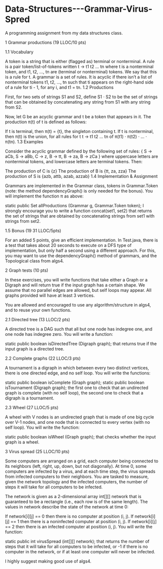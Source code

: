 # Data-Structures---Grammar-Virus-Spred
A programming assignment from my data structures class.

1 Grammar productions (19 LLOC/10 pts)

1.1 Vocabulary

A token is a string that is either (flagged as) terminal or nonterminal.
A rule is a pair token/list-of-tokens written
     t → t1 t2 … tn
where t is a nonterminal token, and t1, t2, …, tn are (terminal or nonterminal) tokens. We say that this is a rule for t.
A grammar is a set of rules. It is acyclic if there isn’t a list of nonterminal tokens t1, t2, …, tn such that ti appears on the right-hand side of a rule for ti - 1, for any i, and t1 = tn.
1.2 Productions

First, for two sets of strings S1 and S2, define S1 ⋅ S2 to be the set of strings that can be obtained by concatenating any string from S1 with any string from S2.

Now, let G be an acyclic grammar and t be a token that appears in it. The production π(t) of t is defined as follows:

If t is terminal, then π(t) = {t}, the singleton containing t.
If t is nonterminal, then π(t) is the union, for all rules for t
     t → t1 t2 … tn
of π(t1) ⋅ π(t2) ⋅ … ⋅ π(tn).
1.3 Examples

Consider the acyclic grammar defined by the following set of rules:
    { S → aCb, S → aBb, C → z, B → tt, B → za, B → zCa }
where uppercase letters are nonterminal tokens, and lowercase letters are terminal tokens. Then:

The production of C is {z}
The production of B is {tt, za, zza}
The production of S is {azb, attb, azab, azzab}
1.4 Implementation & Assignment

Grammars are implemented in the Grammar class, tokens in Grammar.Token (note: the method dependencyGraph() is only needed for the bonus). You will implement the function π as above:

static public Set<String> allProductions (Grammar g, Grammar.Token token);
I strongly encourage you to write a function concat(set1, set2) that returns the set of strings that are obtained by concatenating strings from set1 with strings from set2.

1.5 Bonus (19 31 LLOC/5pts)

For an added 5 points, give an efficient implementation. In Test.java, there is a test that takes about 20 seconds to execute on a DFS type of implementation, but only half a second using a different approach. For this, you may want to use the dependencyGraph() method of grammars, and the Topological class from algs4.

2 Graph tests (10 pts)

In these exercises, you will write functions that take either a Graph or a Digraph and will return true if the input graph has a certain shape. We assume that no parallel edges are allowed, but self loops may appear. All graphs provided will have at least 3 vertices.

You are allowed and encouraged to use any algorithm/structure in algs4, and to reuse your own functions.

2.1 Directed tree (13 LLOC/2 pts)

A directed tree is a DAG such that all but one node has indegree one, and one node has indegree zero. You will write a function:

static public boolean isDirectedTree (Digraph graph);
that returns true if the input graph is a directed tree.

2.2 Complete graphs (22 LLOC/3 pts)

A tournament is a digraph in which between every two distinct vertices, there is one directed edge, and no self loop. You will write the functions:

static public boolean isComplete (Graph graph);
static public boolean isTournament (Digraph graph);
the first one to check that an undirected graph is complete (with no self loop), the second one to check that a digraph is a tournament.

2.3 Wheel (27 LLOC/5 pts)

A wheel with V nodes is an undirected graph that is made of one big cycle over V-1 nodes, and one node that is connected to every vertex (with no self loop). You will write the function:

static public boolean isWheel (Graph graph);
that checks whether the input graph is a wheel.

3 Virus spread (25 LLOC/10 pts)

Some computers are arranged on a grid, each computer being connected to its neighbors (left, right, up, down, but not diagonally). At time 0, some computers are infected by a virus, and at each time step, the virus spreads from infected computers to their neighbors. You are tasked to measure, given the network topology and the infected computers, the number of steps it will take for all computers to be infected.

The network is given as a 2-dimensional array int[][] network that is guaranteed to be a rectangle (i.e., each row is of the same length). The values in network describe the state of the network at time 0:

If network[i][j] == 0 then there is no computer at position (i, j).
If network[i][j] == 1 then there is a noninfected computer at position (i, j).
If network[i][j] == 2 then there is an infected computer at position (i, j).
You will write the function:

static public int virusSpread (int[][] network);
that returns the number of steps that it will take for all computers to be infected, or -1 if there is no computer in the network, or if at least one computer will never be infected.

I highly suggest making good use of algs4.

